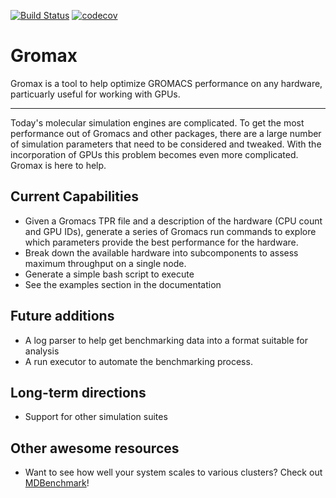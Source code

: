 [![Build Status](https://travis-ci.org/scal444/gromax.svg?branch=master)](https://travis-ci.org/scal444/gromax)
[![codecov](https://codecov.io/gh/scal444/gromax/branch/master/graph/badge.svg)](https://codecov.io/gh/scal444/gromax)

# Gromax
Gromax is a tool to help optimize GROMACS performance on any hardware, particuarly useful for working with GPUs.


---------------------------

Today's molecular simulation engines are complicated. To get the most performance out of Gromacs and other packages,
there are a large number of simulation parameters that need to be considered and tweaked. With the incorporation of
GPUs this problem becomes even more complicated. Gromax is here to help.



## Current Capabilities
- Given a Gromacs TPR file and a description of the hardware (CPU count and GPU IDs), generate a series of Gromacs run
  commands to explore which parameters provide the best performance for the hardware.
- Break down the available hardware into subcomponents to assess maximum throughput on a single node.
- Generate a simple bash script to execute
- See the examples section in the documentation

## Future additions
- A log parser to help get benchmarking data into a format suitable for analysis
- A run executor to automate the benchmarking process.

## Long-term directions
- Support for other simulation suites

## Other awesome resources
- Want to see how well your system scales to various clusters? Check out
 [MDBenchmark](https://github.com/bio-phys/mdbenchmark)!
 
